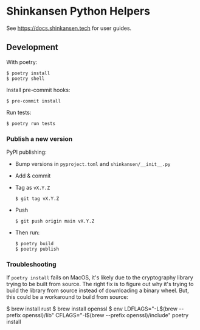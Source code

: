 # Shinkansen Python Helpers

See https://docs.shinkansen.tech for user guides.

## Development

With poetry:

    $ poetry install
    $ poetry shell 

Install pre-commit hooks:

    $ pre-commit install

Run tests:

    $ poetry run tests

### Publish a new version

PyPI publishing:

- Bump versions in `pyproject.toml` and `shinkansen/__init__.py`
- Add & commit
- Tag as `vX.Y.Z`

      $ git tag vX.Y.Z
- Push

      $ git push origin main vX.Y.Z
- Then run:

      $ poetry build
      $ poetry publish

### Troubleshooting

If `poetry install` fails on MacOS, it's likely due to the cryptography library
trying to be built from source. The right fix is to figure out why it's trying
to build the library from source instead of downloading a binary wheel. But,
this  could be a workaround to build from source:

   $ brew install rust
   $ brew install openssl
   $ env LDFLAGS="-L$(brew --prefix openssl)/lib" CFLAGS="-I$(brew --prefix openssl)/include" poetry install
